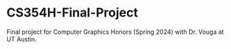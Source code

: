 # CS354H-Final-Project
Final project for Computer Graphics Honors (Spring 2024) with Dr. Vouga at UT Austin.
